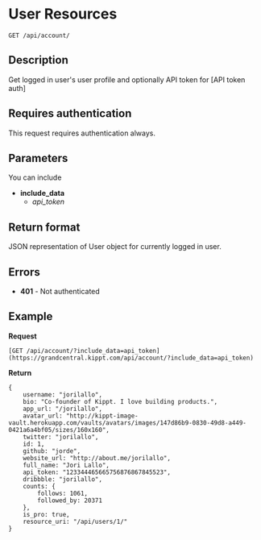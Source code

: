 # User Resources

    GET /api/account/

## Description

Get logged in user's user profile and optionally API token for [API token auth]

## Requires authentication

This request requires authentication always.

## Parameters

You can include 

- __include_data__
    - _api_token_

## Return format

JSON representation of User object for currently logged in user.

## Errors

- __401__ - Not authenticated

## Example
**Request**

    [GET /api/account/?include_data=api_token](https://grandcentral.kippt.com/api/account/?include_data=api_token)

**Return**

    {
        username: "jorilallo",
        bio: "Co-founder of Kippt. I love building products.",
        app_url: "/jorilallo",
        avatar_url: "http://kippt-image-vault.herokuapp.com/vaults/avatars/images/147d86b9-0830-49d8-a449-0421a6a4bf05/sizes/160x160",
        twitter: "jorilallo",
        id: 1,
        github: "jorde",
        website_url: "http://about.me/jorilallo",
        full_name: "Jori Lallo",
        api_token: "123344465665756876867845523",
        dribbble: "jorilallo",
        counts: {
            follows: 1061,
            followed_by: 20371
        },
        is_pro: true,
        resource_uri: "/api/users/1/"
    }

